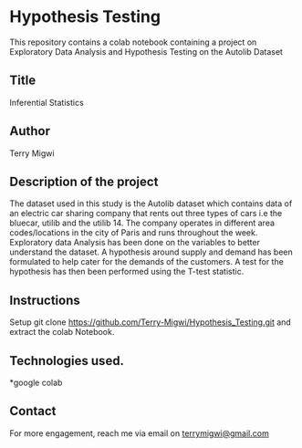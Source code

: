 # Hypothesis Testing
This repository contains a colab notebook containing a project on Exploratory Data Analysis and Hypothesis Testing on the Autolib Dataset

## Title 

Inferential Statistics

## Author

Terry Migwi

## Description of the project

The dataset used in this study is the Autolib dataset which contains data of an electric car sharing company that rents out three types of cars i.e the bluecar, utilib and the utilib 14. The company operates in different area codes/locations in the city of Paris and runs throughout the week. Exploratory data Analysis has been done on the variables to better understand the dataset. A hypothesis around supply and demand has been formulated to help cater for the demands of the customers. A test for the hypothesis has then been performed using the T-test statistic.

## Instructions

Setup git clone https://github.com/Terry-Migwi/Hypothesis_Testing.git and extract the colab Notebook.

## Technologies used.

*google colab

## Contact
For more engagement, reach me via email on terrymigwi@gmail.com

